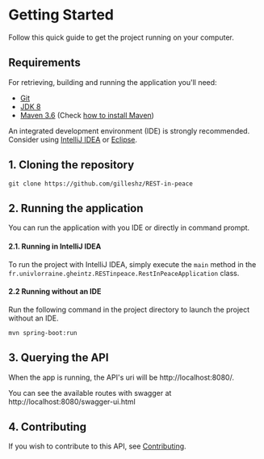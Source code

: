# Getting Started

Follow this quick guide to get the project running on your computer.

## Requirements

For retrieving, building and running the application you'll need:

- [Git](https://git-scm.com/downloads)
- [JDK 8](https://www.oracle.com/technetwork/java/javase/downloads/jdk8-downloads-2133151.html)
- [Maven 3.6](https://maven.apache.org) (Check [how to install Maven](https://howtodoinjava.com/maven/how-to-install-maven-on-windows/))

An integrated development environment (IDE) is strongly recommended.
Consider using [IntelliJ IDEA](https://www.jetbrains.com/idea/) or [Eclipse](https://www.eclipse.org/).

## 1. Cloning the repository

```shell
git clone https://github.com/gilleshz/REST-in-peace
```

## 2. Running the application

You can run the application with you IDE or directly in command prompt.

#### 2.1. Running in IntelliJ IDEA

To run the project with IntelliJ IDEA, simply execute the `main` method in the `fr.univlorraine.gheintz.RESTinpeace.RestInPeaceApplication` class.

#### 2.2 Running without an IDE

Run the following command in the project directory to launch the project without an IDE.

```shell
mvn spring-boot:run
```

## 3. Querying the API

When the app is running, the API's uri will be http://localhost:8080/.

You can see the available routes with swagger at http://localhost:8080/swagger-ui.html

## 4. Contributing

If you wish to contribute to this API, see [Contributing](Contributing.md).
